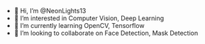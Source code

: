 - 👋 Hi, I’m @NeonLights13
- 👀 I’m interested in Computer Vision, Deep Learning
- 🌱 I’m currently learning OpenCV, Tensorflow
- 💞️ I’m looking to collaborate on Face Detection, Mask Detection


<!---
NeonLights13/NeonLights13 is a ✨ special ✨ repository because its `README.md` (this file) appears on your GitHub profile.
You can click the Preview link to take a look at your changes.
--->
